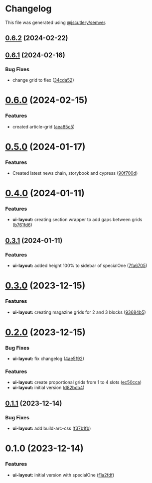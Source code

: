 # Changelog

This file was generated using [@jscutlery/semver](https://github.com/jscutlery/semver).

## [0.6.2](https://gitlab.ir7.com.br/r7/front-monorepo/compare/ui-layout-0.6.1...ui-layout-0.6.2) (2024-02-22)

## [0.6.1](https://gitlab.ir7.com.br/r7/front-monorepo/compare/ui-layout-0.6.0...ui-layout-0.6.1) (2024-02-16)

### Bug Fixes

- change grid to flex ([34cda52](https://gitlab.ir7.com.br/r7/front-monorepo/commit/34cda52ba2469277a736c5fc3d14b2030483d7ab))

# [0.6.0](https://gitlab.ir7.com.br/r7/front-monorepo/compare/ui-layout-0.5.0...ui-layout-0.6.0) (2024-02-15)

### Features

- created article-grid ([aea85c5](https://gitlab.ir7.com.br/r7/front-monorepo/commit/aea85c5262d414a20825f2bcaa5a8cd16fc56cb8))

# [0.5.0](https://gitlab.ir7.com.br/r7/front-monorepo/compare/ui-layout-0.4.0...ui-layout-0.5.0) (2024-01-17)

### Features

- Created latest news chain, storybook and cypress ([90f700d](https://gitlab.ir7.com.br/r7/front-monorepo/commit/90f700d8052ec48cd3ea61dbfb57fe7328d3ec7c))

# [0.4.0](https://gitlab.ir7.com.br/r7/front-monorepo/compare/ui-layout-0.3.1...ui-layout-0.4.0) (2024-01-11)

### Features

- **ui-layout:** creating section wrapper to add gaps between grids ([b761fd6](https://gitlab.ir7.com.br/r7/front-monorepo/commit/b761fd6e27264192e9de85f2c08a0f9fe289f3cf))

## [0.3.1](https://gitlab.ir7.com.br/r7/front-monorepo/compare/ui-layout-0.3.0...ui-layout-0.3.1) (2024-01-11)

### Features

- **ui-layout:** added height 100% to sidebar of specialOne ([7fa6705](https://gitlab.ir7.com.br/r7/front-monorepo/commit/7fa6705b9ebb67b03d3910780681583352698e69))

# [0.3.0](https://gitlab.ir7.com.br/r7/front-monorepo/compare/ui-layout-0.2.0...ui-layout-0.3.0) (2023-12-15)

### Features

- **ui-layout:** creating magazine grids for 2 and 3 blocks ([93684b5](https://gitlab.ir7.com.br/r7/front-monorepo/commit/93684b5d8843fbee11c9f5ba8d85da4a1082af97))

# [0.2.0](https://gitlab.ir7.com.br/r7/front-monorepo/compare/ui-layout-0.1.1...ui-layout-0.2.0) (2023-12-15)

### Bug Fixes

- **ui-layout:** fix changelog ([4ae5f92](https://gitlab.ir7.com.br/r7/front-monorepo/commit/4ae5f92e2fbf500ddb110abadd9c54f94fb8e91c))

### Features

- **ui-layout:** create proportional grids from 1 to 4 slots ([ec50cca](https://gitlab.ir7.com.br/r7/front-monorepo/commit/ec50cca87e008e87f4e1c394ebdee73bbed228da))
- **ui-layout:** initial version ([d82bcb4](https://gitlab.ir7.com.br/r7/front-monorepo/commit/d82bcb4005b61c065f536b617fb873a5c440c609))

## [0.1.1](https://gitlab.ir7.com.br/r7/front-monorepo/compare/ui-layout-0.1.0...ui-layout-0.1.1) (2023-12-14)

### Bug Fixes

- **ui-layout:** add build-arc-css ([f37b1fb](https://gitlab.ir7.com.br/r7/front-monorepo/commit/f37b1fb44971b4265e1ba1c1d2c72e430f631d90))

# 0.1.0 (2023-12-14)

### Features

- **ui-layout:** initial version with specialOne ([f1a2fdf](https://gitlab.ir7.com.br/r7/front-monorepo/commit/f1a2fdf5fdf2a3e3bb864d4f9445181413e01ca6))
